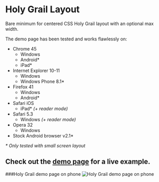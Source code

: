 # Holy Grail Layout
Bare minimum for centered CSS Holy Grail layout with an optional max width.

The demo page has been tested and works flawlessly on:
  - Chrome 45
    - Windows
    - Android*
    - iPad*
  - Internet Explorer 10-11
    - Windows
    - Windows Phone 8.1*
  - Firefox 41
    - Windows
    - Android*
  - Safari iOS
    - iPad* _(+ reader mode)_
  - Safari 5.3
    - Windows _(+ reader mode)_
  - Opera 32
    - Windows
  - Stock Android browser v2.1*

_\* Only tested with small screen layout_

## Check out the <a href="http://unkelpehr.github.io/holygrail/" target="_blank">demo page</a>  for a live example.

###Holy Grail demo page on phone
![Holy Grail demo page on phone](http://oi60.tinypic.com/dwdocw.jpg)
